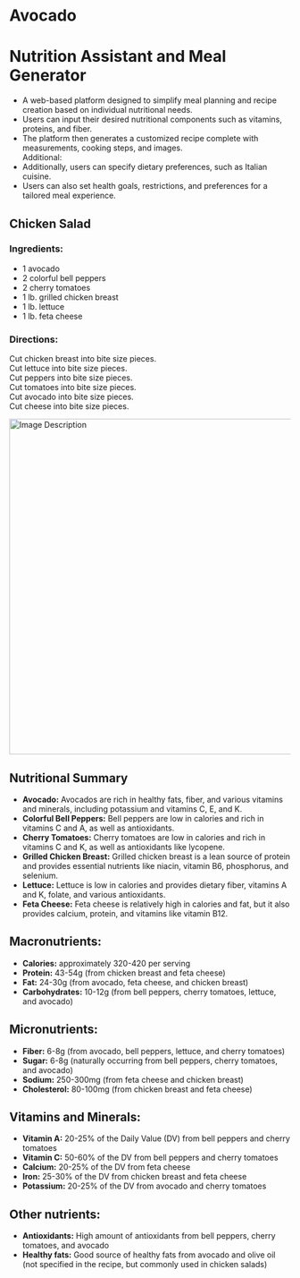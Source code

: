 # Avocado
<h1>Nutrition Assistant and Meal Generator</h1>
<ul>
  <li>A web-based platform designed to simplify meal planning and recipe creation based on individual nutritional needs.</li>
  <li>Users can input their desired nutritional components such as vitamins, proteins, and fiber.</li>
  <li>The platform then generates a customized recipe complete with measurements, cooking steps, and images.</li>
  Additional:
  <li>Additionally, users can specify dietary preferences, such as Italian cuisine.</li>
  <li>Users can also set health goals, restrictions, and preferences for a tailored meal experience.</li>
</ul>

<h2>Chicken Salad</h2>

<h3>Ingredients:</h3>
<ul>
    <li>1 avocado</li>
    <li>2 colorful bell peppers</li>
    <li>2 cherry tomatoes</li>
    <li>1 lb. grilled chicken breast</li>
    <li>1 lb. lettuce</li>
    <li>1 lb. feta cheese</li>
</ul>

<h3>Directions:</h3>
<p>
    Cut chicken breast into bite size pieces. <br>
    Cut lettuce into bite size pieces. <br>
    Cut peppers into bite size pieces. <br>
    Cut tomatoes into bite size pieces. <br>
    Cut avocado into bite size pieces. <br>
    Cut cheese into bite size pieces.
</p>


<img src="https://github.com/MadsAlk/Avocado/assets/86879749/2d8c3fd2-246d-4351-bb11-9778119e7af3" alt="Image Description" width="600" height="600">


<h2>Nutritional Summary</h2>

<ul>
    <li><strong>Avocado:</strong> Avocados are rich in healthy fats, fiber, and various vitamins and minerals, including potassium and vitamins C, E, and K.</li>
    <li><strong>Colorful Bell Peppers:</strong> Bell peppers are low in calories and rich in vitamins C and A, as well as antioxidants.</li>
    <li><strong>Cherry Tomatoes:</strong> Cherry tomatoes are low in calories and rich in vitamins C and K, as well as antioxidants like lycopene.</li>
    <li><strong>Grilled Chicken Breast:</strong> Grilled chicken breast is a lean source of protein and provides essential nutrients like niacin, vitamin B6, phosphorus, and selenium.</li>
    <li><strong>Lettuce:</strong> Lettuce is low in calories and provides dietary fiber, vitamins A and K, folate, and various antioxidants.</li>
    <li><strong>Feta Cheese:</strong> Feta cheese is relatively high in calories and fat, but it also provides calcium, protein, and vitamins like vitamin B12.</li>
</ul>

<h2>Macronutrients:</h2>
<ul>
    <li><strong>Calories:</strong> approximately 320-420 per serving</li>
    <li><strong>Protein:</strong> 43-54g (from chicken breast and feta cheese)</li>
    <li><strong>Fat:</strong> 24-30g (from avocado, feta cheese, and chicken breast)</li>
    <li><strong>Carbohydrates:</strong> 10-12g (from bell peppers, cherry tomatoes, lettuce, and avocado)</li>
</ul>

<h2>Micronutrients:</h2>
<ul>
    <li><strong>Fiber:</strong> 6-8g (from avocado, bell peppers, lettuce, and cherry tomatoes)</li>
    <li><strong>Sugar:</strong> 6-8g (naturally occurring from bell peppers, cherry tomatoes, and avocado)</li>
    <li><strong>Sodium:</strong> 250-300mg (from feta cheese and chicken breast)</li>
    <li><strong>Cholesterol:</strong> 80-100mg (from chicken breast and feta cheese)</li>
</ul>

<h2>Vitamins and Minerals:</h2>
<ul>
    <li><strong>Vitamin A:</strong> 20-25% of the Daily Value (DV) from bell peppers and cherry tomatoes</li>
    <li><strong>Vitamin C:</strong> 50-60% of the DV from bell peppers and cherry tomatoes</li>
    <li><strong>Calcium:</strong> 20-25% of the DV from feta cheese</li>
    <li><strong>Iron:</strong> 25-30% of the DV from chicken breast and feta cheese</li>
    <li><strong>Potassium:</strong> 20-25% of the DV from avocado and cherry tomatoes</li>
</ul>

<h2>Other nutrients:</h2>
<ul>
    <li><strong>Antioxidants:</strong> High amount of antioxidants from bell peppers, cherry tomatoes, and avocado</li>
    <li><strong>Healthy fats:</strong> Good source of healthy fats from avocado and olive oil (not specified in the recipe, but commonly used in chicken salads)</li>
</ul>

